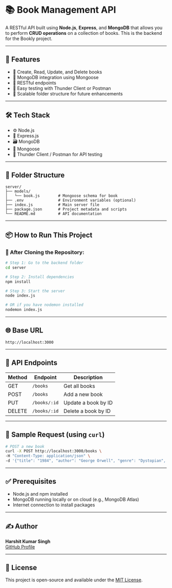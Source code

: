 # 📚 Book Management API

A RESTful API built using **Node.js**, **Express**, and **MongoDB** that allows you to perform **CRUD operations** on a collection of books. This is the backend for the Bookly project.

---

## 🚀 Features

- 📖 Create, Read, Update, and Delete books
- 💾 MongoDB integration using Mongoose
- 🔐 RESTful endpoints
- 🧪 Easy testing with Thunder Client or Postman
- 🔧 Scalable folder structure for future enhancements

---

## 🛠 Tech Stack

- ⚙️ Node.js
- 🚀 Express.js
- 🗃️ MongoDB
- 🧩 Mongoose
- 🧪 Thunder Client / Postman for API testing

---

## 📁 Folder Structure

```
server/
├── models/
│   └── book.js        # Mongoose schema for book
├── .env               # Environment variables (optional)
├── index.js           # Main server file
├── package.json       # Project metadata and scripts
└── README.md          # API documentation
```

---

## 📦 How to Run This Project

### 🔧 After Cloning the Repository:

```bash
# Step 1: Go to the backend folder
cd server

# Step 2: Install dependencies
npm install

# Step 3: Start the server
node index.js

# OR if you have nodemon installed
nodemon index.js
```

---

## 🌐 Base URL

```
http://localhost:3000
```

---

## 🔗 API Endpoints

| Method | Endpoint         | Description             |
|--------|------------------|-------------------------|
| GET    | `/books`         | Get all books           |
| POST   | `/books`         | Add a new book          |
| PUT    | `/books/:id`     | Update a book by ID     |
| DELETE | `/books/:id`     | Delete a book by ID     |

---

## 🧪 Sample Request (using `curl`)

```bash
# POST a new book
curl -X POST http://localhost:3000/books \
-H "Content-Type: application/json" \
-d '{"title": "1984", "author": "George Orwell", "genre": "Dystopian", "publishedYear": 1949}'
```

---

## ✅ Prerequisites

- Node.js and npm installed
- MongoDB running locally or on cloud (e.g., MongoDB Atlas)
- Internet connection to install packages

---

## ✍️ Author

**Harshit Kumar Singh**  
[GitHub Profile](https://github.com/HarshittSinghh)

---

## 📃 License

This project is open-source and available under the [MIT License](LICENSE).


